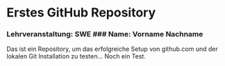 # Erstes GitHub Repository
### Lehrveranstaltung: SWE ### Name: Vorname Nachname
Das ist ein Repository, um das erfolgreiche Setup von github.com und der lokalen Git Installation zu testen...
Noch ein Test.